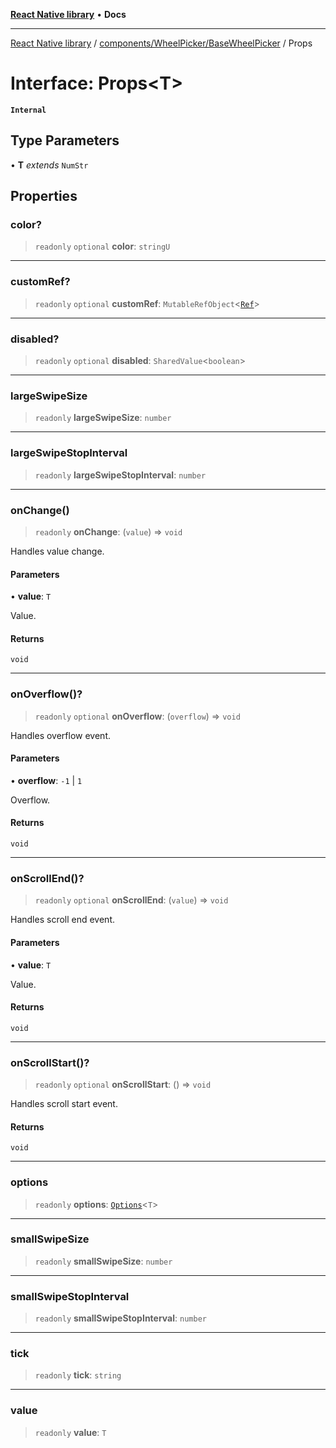 [**React Native library**](../../../../index.md) • **Docs**

***

[React Native library](../../../../modules.md) / [components/WheelPicker/BaseWheelPicker](../index.md) / Props

# Interface: Props\<T\>

**`Internal`**

## Type Parameters

• **T** *extends* `NumStr`

## Properties

### color?

> `readonly` `optional` **color**: `stringU`

***

### customRef?

> `readonly` `optional` **customRef**: `MutableRefObject`\<[`Ref`](Ref.md)\>

***

### disabled?

> `readonly` `optional` **disabled**: `SharedValue`\<`boolean`\>

***

### largeSwipeSize

> `readonly` **largeSwipeSize**: `number`

***

### largeSwipeStopInterval

> `readonly` **largeSwipeStopInterval**: `number`

***

### onChange()

> `readonly` **onChange**: (`value`) => `void`

Handles value change.

#### Parameters

• **value**: `T`

Value.

#### Returns

`void`

***

### onOverflow()?

> `readonly` `optional` **onOverflow**: (`overflow`) => `void`

Handles overflow event.

#### Parameters

• **overflow**: `-1` \| `1`

Overflow.

#### Returns

`void`

***

### onScrollEnd()?

> `readonly` `optional` **onScrollEnd**: (`value`) => `void`

Handles scroll end event.

#### Parameters

• **value**: `T`

Value.

#### Returns

`void`

***

### onScrollStart()?

> `readonly` `optional` **onScrollStart**: () => `void`

Handles scroll start event.

#### Returns

`void`

***

### options

> `readonly` **options**: [`Options`](../type-aliases/Options.md)\<`T`\>

***

### smallSwipeSize

> `readonly` **smallSwipeSize**: `number`

***

### smallSwipeStopInterval

> `readonly` **smallSwipeStopInterval**: `number`

***

### tick

> `readonly` **tick**: `string`

***

### value

> `readonly` **value**: `T`
